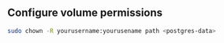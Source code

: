## Configure volume permissions

```bash
sudo chown -R yourusername:yourusename path <postgres-data>
```
